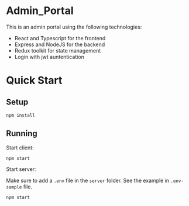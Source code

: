 # Admin_Portal

This is an admin portal using the following technologies:

- React and Typescript for the frontend
- Express and NodeJS for the backend
- Redux toolkit for state management
- Login with jwt auntentication

# Quick Start

## Setup

```bash
npm install
```

## Running

Start client:

```shell
npm start
```

Start server:

Make sure to add a `.env` file in the `server` folder. See the example in `.env-sample` file.

```shell
npm start
```
